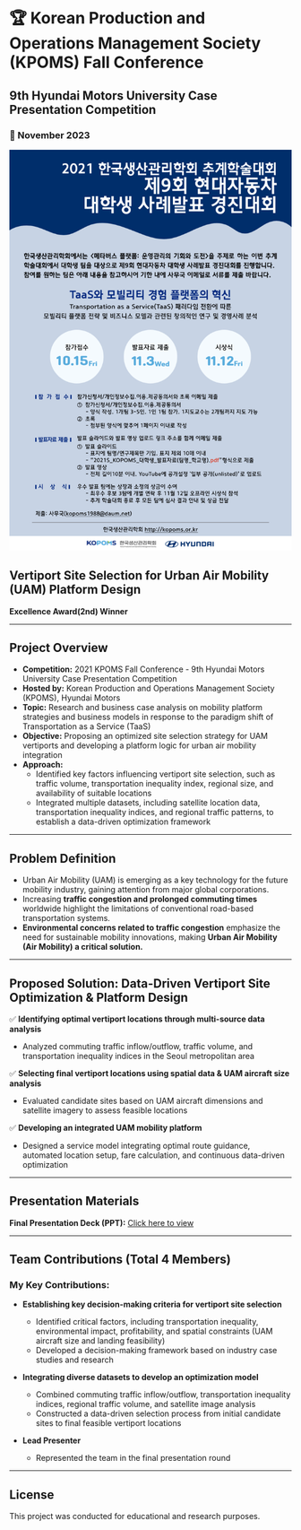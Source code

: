 # 🏆 Korean Production and Operations Management Society (KPOMS) Fall Conference  
## 9th Hyundai Motors University Case Presentation Competition  
### 📅 November 2023  

![Hyundai Case Competition Poster](https://github.com/liz-song/kpoms-hyundai-case-competition/blob/main/Korean%20Production%20and%20Operations%20Management%20Society%20Fall%20Conference%209th%20Hyundai%20Motors%20University%20Case%20Presentation%20Competition.png?raw=true)  

## **Vertiport Site Selection for Urban Air Mobility (UAM) Platform Design**  
**Excellence Award(2nd) Winner**  

---

## Project Overview  
- **Competition:** 2021 KPOMS Fall Conference - 9th Hyundai Motors University Case Presentation Competition  
- **Hosted by:** Korean Production and Operations Management Society (KPOMS), Hyundai Motors  
- **Topic:** Research and business case analysis on mobility platform strategies and business models in response to the paradigm shift of Transportation as a Service (TaaS)  
- **Objective:** Proposing an optimized site selection strategy for UAM vertiports and developing a platform logic for urban air mobility integration  
- **Approach:**  
  - Identified key factors influencing vertiport site selection, such as traffic volume, transportation inequality index, regional size, and availability of suitable locations  
  - Integrated multiple datasets, including satellite location data, transportation inequality indices, and regional traffic patterns, to establish a data-driven optimization framework  

---

## Problem Definition  
- Urban Air Mobility (UAM) is emerging as a key technology for the future mobility industry, gaining attention from major global corporations.  
- Increasing **traffic congestion and prolonged commuting times** worldwide highlight the limitations of conventional road-based transportation systems.  
- **Environmental concerns related to traffic congestion** emphasize the need for sustainable mobility innovations, making **Urban Air Mobility (Air Mobility) a critical solution.**  

---

## Proposed Solution: Data-Driven Vertiport Site Optimization & Platform Design  
✅ **Identifying optimal vertiport locations through multi-source data analysis**  
   - Analyzed commuting traffic inflow/outflow, traffic volume, and transportation inequality indices in the Seoul metropolitan area  

✅ **Selecting final vertiport locations using spatial data & UAM aircraft size analysis**  
   - Evaluated candidate sites based on UAM aircraft dimensions and satellite imagery to assess feasible locations  

✅ **Developing an integrated UAM mobility platform**  
   - Designed a service model integrating optimal route guidance, automated location setup, fare calculation, and continuous data-driven optimization  

---

## Presentation Materials  
**Final Presentation Deck (PPT):** [Click here to view](https://github.com/liz-song/kpoms-hyundai-case-competition/blob/main/KPOMS_Hyundai_Case_Competition_2023.pdf)  

---

## Team Contributions (Total 4 Members)  
### **My Key Contributions:**  
- **Establishing key decision-making criteria for vertiport site selection**  
  - Identified critical factors, including transportation inequality, environmental impact, profitability, and spatial constraints (UAM aircraft size and landing feasibility)  
  - Developed a decision-making framework based on industry case studies and research  

- **Integrating diverse datasets to develop an optimization model**  
  - Combined commuting traffic inflow/outflow, transportation inequality indices, regional traffic volume, and satellite image analysis  
  - Constructed a data-driven selection process from initial candidate sites to final feasible vertiport locations  

- **Lead Presenter**  
  - Represented the team in the final presentation round  

---

## License  
This project was conducted for educational and research purposes.  
